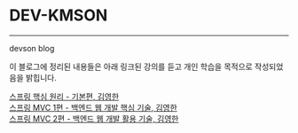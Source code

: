 # DEV-KMSON

---

devson blog

이 블로그에 정리된 내용들은 아래 링크된 강의를 듣고 개인 학습을 목적으로 작성되었음을 밝힙니다.

[스프링 핵심 원리 - 기본편, 김영한](https://www.inflearn.com/course/%EC%8A%A4%ED%94%84%EB%A7%81-%ED%95%B5%EC%8B%AC-%EC%9B%90%EB%A6%AC-%EA%B8%B0%EB%B3%B8%ED%8E%B8/dashboard)  
[스프링 MVC 1편 - 백엔드 웹 개발 핵심 기술, 김영한](https://www.inflearn.com/course/%EC%8A%A4%ED%94%84%EB%A7%81-mvc-1/dashboard)  
[스프링 MVC 2편 - 백엔드 웹 개발 활용 기술, 김영한](https://www.inflearn.com/course/%EC%8A%A4%ED%94%84%EB%A7%81-mvc-2/dashboard)